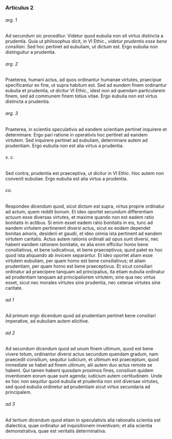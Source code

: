 ### Articulus 2

###### arg. 1
Ad secundum sic proceditur. Videtur quod eubulia non sit virtus distincta a prudentia. Quia ut philosophus dicit, in VI Ethic., *videtur prudentis esse bene consiliari*. Sed hoc pertinet ad eubuliam, ut dictum est. Ergo eubulia non distinguitur a prudentia.

###### arg. 2
Praeterea, humani actus, ad quos ordinantur humanae virtutes, praecipue specificantur ex fine, ut supra habitum est. Sed ad eundem finem ordinantur eubulia et prudentia, ut dicitur VI Ethic., idest non ad quendam particularem finem, sed ad communem finem totius vitae. Ergo eubulia non est virtus distincta a prudentia.

###### arg. 3
Praeterea, in scientiis speculativis ad eandem scientiam pertinet inquirere et determinare. Ergo pari ratione in operativis hoc pertinet ad eandem virtutem. Sed inquirere pertinet ad eubuliam, determinare autem ad prudentiam. Ergo eubulia non est alia virtus a prudentia.

###### s. c.
Sed contra, prudentia est praeceptiva, ut dicitur in VI Ethic. Hoc autem non convenit eubuliae. Ergo eubulia est alia virtus a prudentia.

###### co.
Respondeo dicendum quod, sicut dictum est supra, virtus proprie ordinatur ad actum, quem reddit bonum. Et ideo oportet secundum differentiam actuum esse diversas virtutes, et maxime quando non est eadem ratio bonitatis in actibus. Si enim esset eadem ratio bonitatis in eis, tunc ad eandem virtutem pertinerent diversi actus, sicut ex eodem dependet bonitas amoris, desiderii et gaudii, et ideo omnia ista pertinent ad eandem virtutem caritatis. Actus autem rationis ordinati ad opus sunt diversi, nec habent eandem rationem bonitatis, ex alia enim efficitur homo bene consiliativus, et bene iudicativus, et bene praeceptivus; quod patet ex hoc quod ista aliquando ab invicem separantur. Et ideo oportet aliam esse virtutem eubuliam, per quam homo est bene consiliativus; et aliam prudentiam, per quam homo est bene praeceptivus. Et sicut consiliari ordinatur ad praecipere tanquam ad principalius, ita etiam eubulia ordinatur ad prudentiam tanquam ad principaliorem virtutem; sine qua nec virtus esset, sicut nec morales virtutes sine prudentia, nec ceterae virtutes sine caritate.

###### ad 1
Ad primum ergo dicendum quod ad prudentiam pertinet bene consiliari imperative, ad eubuliam autem elicitive.

###### ad 2
Ad secundum dicendum quod ad unum finem ultimum, quod est bene vivere totum, ordinantur diversi actus secundum quendam gradum, nam praecedit consilium, sequitur iudicium, et ultimum est praeceptum, quod immediate se habet ad finem ultimum, alii autem duo actus remote se habent. Qui tamen habent quosdam proximos fines, consilium quidem inventionem eorum quae sunt agenda; iudicium autem certitudinem. Unde ex hoc non sequitur quod eubulia et prudentia non sint diversae virtutes, sed quod eubulia ordinetur ad prudentiam sicut virtus secundaria ad principalem.

###### ad 3
Ad tertium dicendum quod etiam in speculativis alia rationalis scientia est dialectica, quae ordinatur ad inquisitionem inventivam; et alia scientia demonstrativa, quae est veritatis determinativa.

